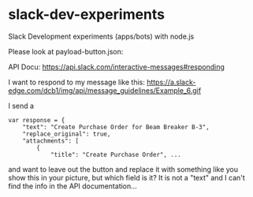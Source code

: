# slack-dev-experiments
Slack Development experiments (apps/bots) with node.js

Please look at payload-button.json:

API Docu: https://api.slack.com/interactive-messages#responding

I want to respond to my message like this:
https://a.slack-edge.com/dcb1/img/api/message_guidelines/Example_6.gif

I send a 

	var response = {
        "text": "Create Purchase Order for Beam Breaker B-3",
        "replace_original": true,
        "attachments": [
            {
                "title": "Create Purchase Order", ...

and want to leave out the button and replace it with something like you show this in your picture, but which field is it? It is not a "text" and I can't find the info in the API documentation...
